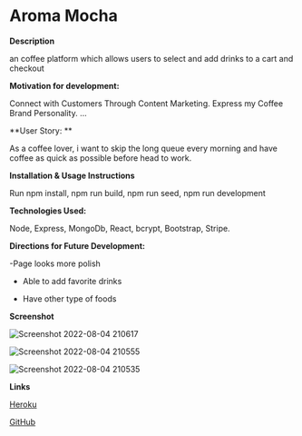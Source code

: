 # Aroma Mocha

**Description**

an coffee platform which allows users to select and add drinks to a cart and checkout

**Motivation for development:**

Connect with Customers Through Content Marketing. Express my Coffee Brand Personality. ...

**User Story: **

As a coffee lover, i want to skip the long queue every morning and have coffee as quick as possible before head to work.

**Installation & Usage Instructions**

Run npm install, npm run build, npm run seed, npm run development

**Technologies Used:**

Node, Express, MongoDb, React, bcrypt, Bootstrap, Stripe.

**Directions for Future Development:**

-Page looks more polish

- Able to add favorite drinks

- Have other type of foods

**Screenshot**


![Screenshot 2022-08-04 210617](https://user-images.githubusercontent.com/98195209/182832628-6cc9155c-b3e4-4286-ab57-54c2f6c41958.png)

![Screenshot 2022-08-04 210555](https://user-images.githubusercontent.com/98195209/182832633-a73010c0-ce6b-4cf7-8e0d-0e85ca162389.png)

![Screenshot 2022-08-04 210535](https://user-images.githubusercontent.com/98195209/182832643-789b477c-9a3b-4ff9-b0a5-62094e7f87a3.png)


**Links**

[Heroku](https://lit-crag-66036.herokuapp.com/)

[GitHub](https://github.com/jackanhle/Aroma-Mocha)
